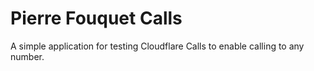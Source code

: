 # Pierre Fouquet Calls

A simple application for testing Cloudflare Calls to enable calling to any number.
